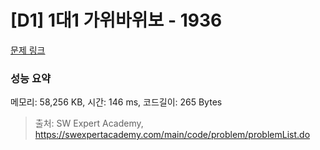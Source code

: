 # [D1] 1대1 가위바위보 - 1936 

[문제 링크](https://swexpertacademy.com/main/code/problem/problemDetail.do?contestProbId=AV5PjKXKALcDFAUq) 

### 성능 요약

메모리: 58,256 KB, 시간: 146 ms, 코드길이: 265 Bytes



> 출처: SW Expert Academy, https://swexpertacademy.com/main/code/problem/problemList.do